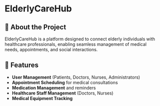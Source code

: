 # **ElderlyCareHub**  

## 🏥 About the Project  
ElderlyCareHub is a platform designed to connect elderly individuals with healthcare professionals, enabling seamless management of medical needs, appointments, and social interactions.  

## 🔹 Features  
- **User Management** (Patients, Doctors, Nurses, Administrators)  
- **Appointment Scheduling** for medical consultations  
- **Medication Management** and reminders  
- **Healthcare Staff Management** (Doctors, Nurses)  
- **Medical Equipment Tracking**  

